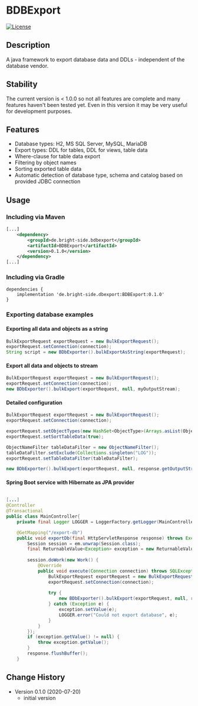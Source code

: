 # BDBExport
[![License](https://img.shields.io/badge/License-Apache%202.0-blue.svg)](https://opensource.org/licenses/Apache-2.0)
 
## Description
A java framework to export database data and DDLs - independent of the database vendor. 

## Stability
The current version is < 1.0.0 so not all features are complete and many features haven't been tested yet. Even in this version it may be very useful for development purposes.
 
## Features
 - Database types: H2, MS SQL Server, MySQL, MariaDB
 - Export types: DDL for tables, DDL for views, table data
 - Where-clause for table data export
 - Filtering by object names
 - Sorting exported table data
 - Automatic detection of database type, schema and catalog based on provided JDBC connection

## Usage
### Including via Maven
```xml
[...]
	<dependency>
		<groupId>de.bright-side.bdbexport</groupId>
		<artifactId>BDBExport</artifactId>
		<version>0.1.0</version>
	</dependency>
[...]
```

### Including via Gradle
```
dependencies {
    implementation 'de.bright-side.dbexport:BDBExport:0.1.0'
}
```

### Exporting database examples
#### Exporting all data and objects as a string
```java
BulkExportRequest exportRequest = new BulkExportRequest();
exportRequest.setConnection(connection);
String script = new BDbExporter().bulkExportAsString(exportRequest);
```


#### Export all data and objects to stream
```java
BulkExportRequest exportRequest = new BulkExportRequest();
exportRequest.setConnection(connection);
new BDbExporter().bulkExport(exportRequest, null, myOutputStream);
```

#### Detailed configuration
```java
BulkExportRequest exportRequest = new BulkExportRequest();
exportRequest.setConnection(connection);

exportRequest.setObjectTypes(new HashSet<ObjectType>(Arrays.asList(ObjectType.TABLE_DDL, ObjectType.TABLE_DATA)));
exportRequest.setSortTableData(true);

ObjectNameFilter tableDataFilter = new ObjectNameFilter();
tableDataFilter.setExclude(Collections.singleton("LOG"));
exportRequest.setTableDataFilter(tableDataFilter);

new BDbExporter().bulkExport(exportRequest, null, response.getOutputStream());
```

#### Spring Boot service with Hibernate as JPA provider
```java

[...]
@Controller
@Transactional
public class MainController{
	private final Logger LOGGER = LoggerFactory.getLogger(MainController.class);

	@GetMapping("/export-db")
	public void exportDb(final HttpServletResponse response) throws Exception {
		Session session = em.unwrap(Session.class);
		final ReturnableValue<Exception> exception = new ReturnableValue<Exception>(null);
		
		session.doWork(new Work() {
			@Override
			public void execute(Connection connection) throws SQLException {
				BulkExportRequest exportRequest = new BulkExportRequest();
				exportRequest.setConnection(connection);
				
				try {
					new BDbExporter().bulkExport(exportRequest, null, response.getOutputStream());
				} catch (Exception e) {
					exception.setValue(e);
					LOGGER.error("Could not export database", e);
				}
			}
		});
		if (exception.getValue() != null) {
			throw exception.getValue();
		}
		response.flushBuffer();
	}

```



## Change History
 - Version 0.1.0 (2020-07-20)
    - initial version